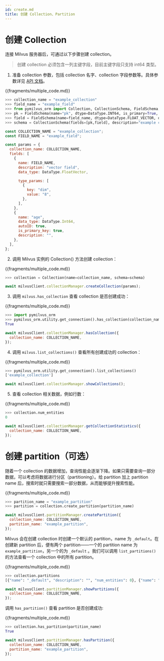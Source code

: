 ```yaml
---
id: create.md
title: 创建 Collection、Partition
---
```


# 创建 Collection
连接 Milvus 服务器后，可通过以下步骤创建 collection。

> 创建 collection 必须包含一列主键字段，目前主键字段只支持 int64 类型。

1. 准备 collection 参数，包括 collection 名字、collection 字段参数等。具体参数详见 [API 文档](https://pymilvus-orm.readthedocs.io/en/latest/)。

{{fragments/multiple_code.md}}


````python
>>> collection_name = "example_collection"
>>> field_name = "example_field"
>>> from pymilvus_orm import Collection, CollectionSchema, FieldSchema, DataType
>>> pk = FieldSchema(name="pk", dtype=DataType.INT64, is_primary=True, auto_id=True)
>>> field = FieldSchema(name=field_name, dtype=DataType.FLOAT_VECTOR, dim=8)
>>> schema = CollectionSchema(fields=[pk,field], description="example collection")```
````

```javascript
const COLLECTION_NAME = "example_collection";
const FIELD_NAME = "example_field";

const params = {
  collection_name: COLLECTION_NAME,
  fields: [
    {
      name: FIELD_NAME,
      description: "vector field",
      data_type: DataType.FloatVector,

      type_params: [
        {
          key: "dim",
          value: "8",
        },
      ],
    },
    {
      name: "age",
      data_type: DataType.Int64,
      autoID: true,
      is_primary_key: true,
      description: "",
    },
  ],
};
```


2. 调用 Milvus 实例的 Collection() 方法创建 collection：


{{fragments/multiple_code.md}}


```python
>>> collection = Collection(name=collection_name, schema=schema)
```

```javascript
await milvusClient.collectionManager.createCollection(params);
```

3. 调用 `milvus.has_collection` 查看 collection 是否创建成功：

{{fragments/multiple_code.md}}


```python
>>> import pymilvus_orm
>>> pymilvus_orm.utility.get_connection().has_collection(collection_name)
True
```

```javascript
await milvusClient.collectionManager.hasCollection({
  collection_name: COLLECTION_NAME,
});
```

4. 调用 `milvus.list_collections()` 查看所有创建成功的 collection：


{{fragments/multiple_code.md}}


```python
>>> pymilvus_orm.utility.get_connection().list_collections()
['example_collection']
```

```javascript
await milvusClient.collectionManager.showCollections();
```

5. 查看 collection 相关数据，例如行数：


{{fragments/multiple_code.md}}

```python
>>> collection.num_entities
0
```

```javascript
await milvusClient.collectionManager.getCollectionStatistics({
  collection_name: COLLECTION_NAME,
});
```

# 创建 partition（可选）
随着一个 collection 的数据增加，查询性能会逐渐下降。如果只需要查询一部分数据，可以考虑将数据进行分区（partitioning）。给 partition 加上 partition name 后，搜索时就只需要搜索一部分数据，从而能够提升搜索性能。


{{fragments/multiple_code.md}}


```python
>>> partition_name = "example_partition"
>>> partition = collection.create_partition(partition_name)
```

```javascript
await milvusClient.partitionManager.createPartition({
  collection_name: COLLECTION_NAME,
  partition_name: "example_partition",
});
```

Milvus 会在创建 collection 时创建一个默认的 partition，name 为 `_default`。在创建新 partition 后，便有两个 partition——一个的 partition name 为 `example_partition`，另一个的为 `_default` 。我们可以调用 `list_partitions()` 的方法查看一个 collection 中的所有 partition。

{{fragments/multiple_code.md}}


```python
>>> collection.partitions
[{"name": "_default", "description": "", "num_entities": 0}, {"name": "example_partition", "description": "", "num_entities": 0}]
```

```javascript
await milvusClient.partitionManager.showPartitions({
  collection_name: COLLECTION_NAME,
});
```

调用 `has_partition()`  查看 partition 是否创建成功:


{{fragments/multiple_code.md}}

```python
>>> collection.has_partition(partition_name)
True
```

```javascript
await milvusClient.partitionManager.hasPartition({
  collection_name: COLLECTION_NAME,
  partition_name: "example_partition",
});
```
